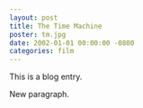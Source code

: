 ```yaml
---
layout: post
title: The Time Machine 
poster: tm.jpg
date: 2002-01-01 00:00:00 -0800
categories: film
---
```

This is a blog entry.

New paragraph.
